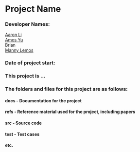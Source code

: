 # Project Name

### Developer Names:
[Aaron Li](https://github.com/aaronhsli) \
[Amos Yu](https://github.com/amosyu2000) \
Brian \
[Manny Lemos](https://github.com/MannyLemos)

### Date of project start:

### This project is ...

### The folders and files for this project are as follows:

#### docs - Documentation for the project
#### refs - Reference material used for the project, including papers
#### src - Source code
#### test - Test cases
#### etc.
